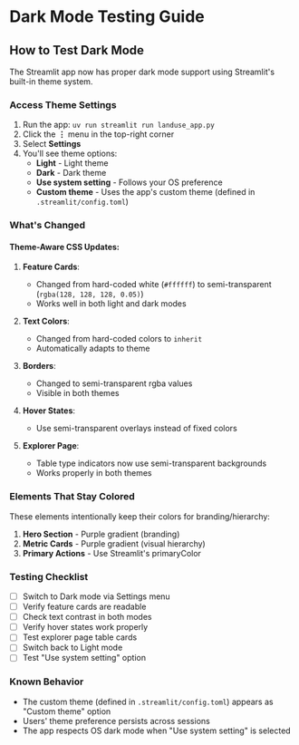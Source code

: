 # Dark Mode Testing Guide

## How to Test Dark Mode

The Streamlit app now has proper dark mode support using Streamlit's built-in theme system.

### Access Theme Settings

1. Run the app: `uv run streamlit run landuse_app.py`
2. Click the **⋮** menu in the top-right corner
3. Select **Settings**
4. You'll see theme options:
   - **Light** - Light theme
   - **Dark** - Dark theme
   - **Use system setting** - Follows your OS preference
   - **Custom theme** - Uses the app's custom theme (defined in `.streamlit/config.toml`)

### What's Changed

#### Theme-Aware CSS Updates:

1. **Feature Cards**:
   - Changed from hard-coded white (`#ffffff`) to semi-transparent (`rgba(128, 128, 128, 0.05)`)
   - Works well in both light and dark modes

2. **Text Colors**:
   - Changed from hard-coded colors to `inherit`
   - Automatically adapts to theme

3. **Borders**:
   - Changed to semi-transparent rgba values
   - Visible in both themes

4. **Hover States**:
   - Use semi-transparent overlays instead of fixed colors

5. **Explorer Page**:
   - Table type indicators now use semi-transparent backgrounds
   - Works properly in both themes

### Elements That Stay Colored

These elements intentionally keep their colors for branding/hierarchy:

1. **Hero Section** - Purple gradient (branding)
2. **Metric Cards** - Purple gradient (visual hierarchy)
3. **Primary Actions** - Use Streamlit's primaryColor

### Testing Checklist

- [ ] Switch to Dark mode via Settings menu
- [ ] Verify feature cards are readable
- [ ] Check text contrast in both modes
- [ ] Verify hover states work properly
- [ ] Test explorer page table cards
- [ ] Switch back to Light mode
- [ ] Test "Use system setting" option

### Known Behavior

- The custom theme (defined in `.streamlit/config.toml`) appears as "Custom theme" option
- Users' theme preference persists across sessions
- The app respects OS dark mode when "Use system setting" is selected